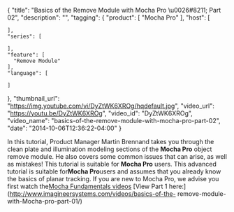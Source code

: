 {
  "title": "Basics of the Remove Module with Mocha Pro \u0026#8211; Part 02",
  "description": "",
  "tagging": {
    "product": [
      "Mocha Pro"
    ],
    "host": [

    ],
    "series": [

    ],
    "feature": [
      "Remove Module"
    ],
    "language": [

    ]
  },
  "thumbnail_url": "https://img.youtube.com/vi/DyZtWK6XROg/hqdefault.jpg",
  "video_url": "https://youtu.be/DyZtWK6XROg",
  "video_id": "DyZtWK6XROg",
  "video_name": "basics-of-the-remove-module-with-mocha-pro-part-02",
  "date": "2014-10-06T12:36:22-04:00"
}

In this tutorial, Product Manager Martin Brennand takes you through the clean
plate and illumination modeling sections of the **Mocha Pro** object remove
module. He also covers some common issues that can arise, as well as mistakes!
This tutorial is suitable for **Mocha Pro** users. This advanced tutorial is
suitable for**Mocha Pro**users and assumes that you already know the basics of
planar tracking. If you are new to Mocha Pro, we advise you first watch
the[Mocha Fundamentals
videos](http://www.imagineersystems.com/video/?tagFilter=Mocha%20Fundamentals&&dd=dateOld&orderby=date&order=ASC)
[View Part 1 here:](http://www.imagineersystems.com/videos/basics-of-the-
remove-module-with-Mocha-pro-part-01/)


